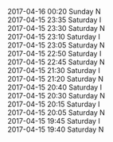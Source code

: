 2017-04-16 00:20 Sunday  N  
2017-04-15 23:35 Saturday  I  
2017-04-15 23:30 Saturday  N  
2017-04-15 23:10 Saturday  I  
2017-04-15 23:05 Saturday  N  
2017-04-15 22:50 Saturday  I  
2017-04-15 22:45 Saturday  N  
2017-04-15 21:30 Saturday  I  
2017-04-15 21:20 Saturday  N  
2017-04-15 20:40 Saturday  I  
2017-04-15 20:30 Saturday  N  
2017-04-15 20:15 Saturday  I  
2017-04-15 20:05 Saturday  N  
2017-04-15 19:45 Saturday  I  
2017-04-15 19:40 Saturday  N  
